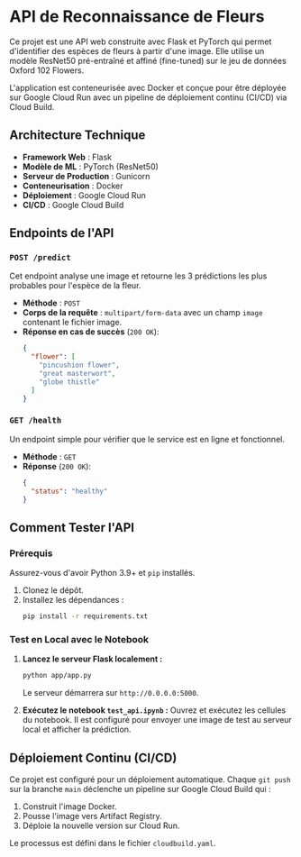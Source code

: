 # API de Reconnaissance de Fleurs

Ce projet est une API web construite avec Flask et PyTorch qui permet d'identifier des espèces de fleurs à partir d'une image. Elle utilise un modèle ResNet50 pré-entraîné et affiné (fine-tuned) sur le jeu de données Oxford 102 Flowers.

L'application est conteneurisée avec Docker et conçue pour être déployée sur Google Cloud Run avec un pipeline de déploiement continu (CI/CD) via Cloud Build.

## Architecture Technique

- **Framework Web** : Flask
- **Modèle de ML** : PyTorch (ResNet50)
- **Serveur de Production** : Gunicorn
- **Conteneurisation** : Docker
- **Déploiement** : Google Cloud Run
- **CI/CD** : Google Cloud Build

## Endpoints de l'API

### `POST /predict`

Cet endpoint analyse une image et retourne les 3 prédictions les plus probables pour l'espèce de la fleur.

- **Méthode** : `POST`
- **Corps de la requête** : `multipart/form-data` avec un champ `image` contenant le fichier image.
- **Réponse en cas de succès** (`200 OK`):
  ```json
  {
    "flower": [
      "pincushion flower",
      "great masterwort",
      "globe thistle"
    ]
  }
  ```

### `GET /health`

Un endpoint simple pour vérifier que le service est en ligne et fonctionnel.

- **Méthode** : `GET`
- **Réponse** (`200 OK`):
  ```json
  {
    "status": "healthy"
  }
  ```

## Comment Tester l'API

### Prérequis

Assurez-vous d'avoir Python 3.9+ et `pip` installés.

1.  Clonez le dépôt.
2.  Installez les dépendances :
    ```bash
    pip install -r requirements.txt
    ```

### Test en Local avec le Notebook

1.  **Lancez le serveur Flask localement :**
    ```bash
    python app/app.py
    ```
    Le serveur démarrera sur `http://0.0.0.0:5000`.

2.  **Exécutez le notebook `test_api.ipynb` :**
    Ouvrez et exécutez les cellules du notebook. Il est configuré pour envoyer une image de test au serveur local et afficher la prédiction.

## Déploiement Continu (CI/CD)

Ce projet est configuré pour un déploiement automatique. Chaque `git push` sur la branche `main` déclenche un pipeline sur Google Cloud Build qui :
1.  Construit l'image Docker.
2.  Pousse l'image vers Artifact Registry.
3.  Déploie la nouvelle version sur Cloud Run.

Le processus est défini dans le fichier `cloudbuild.yaml`.

